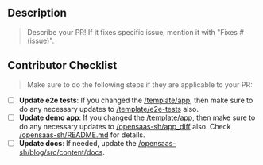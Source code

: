 ## Description

> Describe your PR! If it fixes specific issue, mention it with "Fixes # (issue)".

## Contributor Checklist

> Make sure to do the following steps if they are applicable to your PR:

- [ ] **Update e2e tests**: If you changed the [/template/app](/template/app), then make sure to do any necessary updates to [/template/e2e-tests](/template/e2e-tests) also.
- [ ] **Update demo app**: If you changed the [/template/app](/template/app), then make sure to do any necessary updates to [/opensaas-sh/app_diff](/opensaas-sh/app_diff) also. Check [/opensaas-sh/README.md](/opensaas-sh/README.md) for details.
- [ ] **Update docs**: If needed, update the [/opensaas-sh/blog/src/content/docs](/opensaas-sh/blog/src/content/docs).
